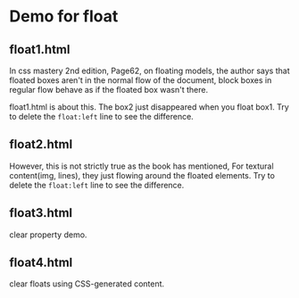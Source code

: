 Demo for float
==============


float1.html
------------
In css mastery 2nd edition, Page62, on floating models, 
the author says that floated boxes aren't in the normal flow
of the document, block boxes in regular flow behave as if the floated box wasn't there.

float1.html is about this. The box2 just disappeared when you float box1.
Try to delete the ``float:left`` line to see the difference. 



float2.html
------------
However, this is not strictly true as the book has mentioned,
For textural content(img, lines), they just flowing around the floated elements.
Try to delete the ``float:left`` line to see the difference. 


float3.html
------------
clear property demo.


float4.html
-----------
clear floats using CSS-generated content.
